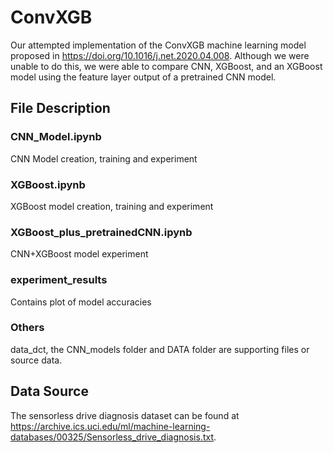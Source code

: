 # ConvXGB

Our attempted implementation of the ConvXGB machine learning model proposed in https://doi.org/10.1016/j.net.2020.04.008. Although we were unable to do this,
we were able to compare CNN, XGBoost, and an XGBoost model using the feature layer output of a pretrained CNN model. 

## File Description

### CNN_Model.ipynb

CNN Model creation, training and experiment

### XGBoost.ipynb

XGBoost model creation, training and experiment

### XGBoost_plus_pretrainedCNN.ipynb

CNN+XGBoost model experiment

### experiment_results

Contains plot of model accuracies

### Others

data_dct, the CNN_models folder and DATA folder are supporting files or source data. 

## Data Source

The sensorless drive diagnosis dataset can be found at https://archive.ics.uci.edu/ml/machine-learning-databases/00325/Sensorless_drive_diagnosis.txt.